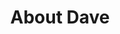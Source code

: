 ---
title: About Dave
created: 2025-04-06 22:45
tags:
  - blog
  - careershift
  - gym
Author: Daven Earl Bellen
---